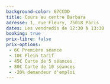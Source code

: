 ```yaml
---
background-color: 67CCDD
title: Cours au centre Barbara
adresse: 1, rue Fleury, 75018 Paris
dates: Les vendredis de 12:30 à 13:30
booking: true
prix-libre: false
prix-options:
 - 6€ Première séance
 - 10€ Plein tarif
 - 45€ Carte de 5 séances
 - 80€ Carte de 10 séances
 - -20% demandeur d'emploi
---
```

